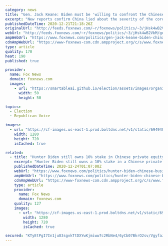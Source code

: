 ```yaml
---
category: news
title: "Gen. Jack Keane: Biden must be 'willing to confront the Chinese Communist Party'"
excerpt: "New reports confirm China lied about the severity of the coronavirus pandemic, making the question of how the incoming Biden administration will hold Beijing accountable an urgent one, Fox News senior strategic analyst Gen. Jack Keane told \"America's Newsroom\" Monday."
publishedDateTime: 2020-12-21T21:18:26Z
originalUrl: "http://feeds.foxnews.com/~r/foxnews/politics/~3/jHsk4wB2VbM/gen-jack-keane-biden-china-coronavirus"
webUrl: "http://feeds.foxnews.com/~r/foxnews/politics/~3/jHsk4wB2VbM/gen-jack-keane-biden-china-coronavirus"
ampWebUrl: "https://www.foxnews.com/politics/gen-jack-keane-biden-china-coronavirus.amp"
cdnAmpWebUrl: "https://www-foxnews-com.cdn.ampproject.org/c/s/www.foxnews.com/politics/gen-jack-keane-biden-china-coronavirus.amp"
type: article
quality: 170
heat: 190
published: true

provider:
  name: Fox News
  domain: foxnews.com
  images:
    - url: "https://smartableai.github.io/election/assets/images/organizations/foxnews.com-50x50.jpg"
      width: 50
      height: 50

topics:
  - Election
  - Republican Voice

images:
  - url: "https://cf-images.us-east-1.prod.boltdns.net/v1/static/694940094001/ba0a1538-c4b5-405d-be79-641ee7ee5a41/35c5cb5e-2711-4458-bd3b-399da0382b26/1280x720/match/image.jpg"
    width: 1280
    height: 720
    isCached: true

related:
  - title: "Hunter Biden still owns 10% stake in Chinese private equity firm, business records show"
    excerpt: "Hunter Biden still owns a 10% stake in a Chinese private equity firm, less than one month before his father, President-elect Joe Biden, is set to take office, business records reviewed by Fox News show."
    publishedDateTime: 2020-12-24T01:07:00Z
    webUrl: "https://www.foxnews.com/politics/hunter-biden-chinese-business-ownership"
    ampWebUrl: "https://www.foxnews.com/politics/hunter-biden-chinese-business-ownership.amp"
    cdnAmpWebUrl: "https://www-foxnews-com.cdn.ampproject.org/c/s/www.foxnews.com/politics/hunter-biden-chinese-business-ownership.amp"
    type: article
    provider:
      name: Fox News
      domain: foxnews.com
    quality: 127
    images:
      - url: "https://cf-images.us-east-1.prod.boltdns.net/v1/static/694940094001/14ca25fc-c8a6-4b00-b97e-f4155b75406e/c9cb7986-c91d-40a2-b0f9-3b70268d1438/1280x720/match/image.jpg"
        width: 1280
        height: 720
        isCached: true

secured: "KTyEtPgI7In1ju83sgvkTtDXYwKjmiww7c2RbNe4/6yCb07BkrO2sv/VgyfaJV/UHlxNBhS1F9FymOP1mYnzkCd68YjK20UPe0knfsVwY+JVcYuBMmu7nhgziEOG1qNKqvqMRSHwbsy22I1908KsvCuyjBY4W9X9jkSe9LgFKS6jtV59rtyN5FiNgVn2e4iBc2mtYFpZAX9mxjrHFd9JE0aXMHEiuuphzuJPLtiS+H/9/A45JjcFL1UcHn7aJmfzNmhIBhUsH5uwKW+fJ+1sQ+Rkhchmebr0pXM6NBTa3WNjtncFlbjE+PutGkRkCSHWeOzv7eL6PYGnbjKxMWOc/QbTje6F1OnM75OAR3Bwgno=;l76MAqfZcqyaL2UM++Uguw=="
---
```


